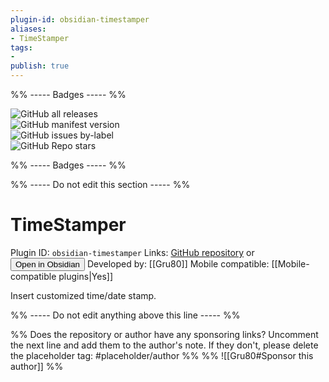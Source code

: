 ```yaml
---
plugin-id: obsidian-timestamper
aliases:
- TimeStamper
tags: 
- 
publish: true
---
```


%% ----- Badges ----- %%

![GitHub all releases](https://img.shields.io/github/downloads/Gru80/obsidian-timestamper/total?color=573E7A&logo=github&style=for-the-badge)   
![GitHub manifest version](https://img.shields.io/github/manifest-json/v/Gru80/obsidian-timestamper?color=573E7A&logo=github&style=for-the-badge)   
![GitHub issues by-label](https://img.shields.io/github/issues/Gru80/obsidian-timestamper/help%20wanted?color=573E7A&logo=github&style=for-the-badge)   
![GitHub Repo stars](https://img.shields.io/github/stars/Gru80/obsidian-timestamper?color=573E7A&logo=github&style=for-the-badge)

%% ----- Badges ----- %%

%% ----- Do not edit this section ----- %%

# TimeStamper

Plugin ID: `obsidian-timestamper`
Links: [GitHub repository](https://github.com/Gru80/obsidian-timestamper) or [<button id=HH>Open in Obsidian</button>](obsidian://goto-plugin?id=obsidian-timestamper)
Developed by: [[Gru80]]
Mobile compatible: [[Mobile-compatible plugins|Yes]]

Insert customized time/date stamp.

%% ----- Do not edit anything above this line ----- %% 

%% Does the repository or author have any sponsoring links? Uncomment the next line and add them to the author's note. If they don't, please delete the placeholder tag: #placeholder/author %%
%% ![[Gru80#Sponsor this author]] %%
